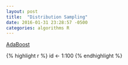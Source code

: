 ```yaml
---
layout: post
title:  "Distribution Sampling"
date: 2016-01-31 23:28:57 -0500
categories: algorithms R 
---
```


[AdaBoost][adaboost] 
 
{% highlight r %}
id <- 1:100
{% endhighlight %}


[adaboost]: https://en.wikipedia.org/wiki/AdaBoost 

